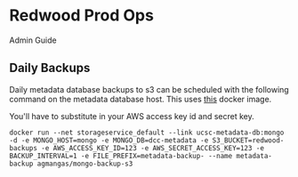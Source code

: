 # Redwood Prod Ops
Admin Guide

## Daily Backups
Daily metadata database backups to s3 can be scheduled with the following command on the metadata database host. This uses [this](https://github.com/agmangas/mongo-backup-s3/) docker image.

You'll have to substitute in your AWS access key id and secret key.

```
docker run --net storageservice_default --link ucsc-metadata-db:mongo -d -e MONGO_HOST=mongo -e MONGO_DB=dcc-metadata -e S3_BUCKET=redwood-backups -e AWS_ACCESS_KEY_ID=123 -e AWS_SECRET_ACCESS_KEY=123 -e BACKUP_INTERVAL=1 -e FILE_PREFIX=metadata-backup- --name metadata-backup agmangas/mongo-backup-s3
```


